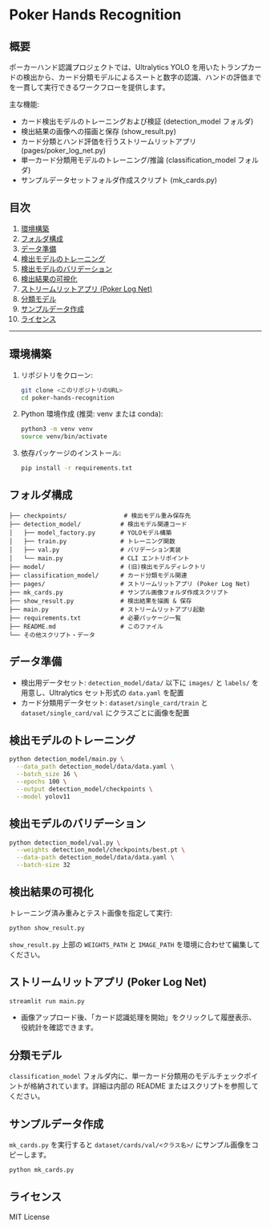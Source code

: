 # Poker Hands Recognition

## 概要
ポーカーハンド認識プロジェクトでは、Ultralytics YOLO を用いたトランプカードの検出から、カード分類モデルによるスートと数字の認識、ハンドの評価までを一貫して実行できるワークフローを提供します。

主な機能:
- カード検出モデルのトレーニングおよび検証 (detection_model フォルダ)
- 検出結果の画像への描画と保存 (show_result.py)
- カード分類とハンド評価を行うストリームリットアプリ (pages/poker_log_net.py)
- 単一カード分類用モデルのトレーニング/推論 (classification_model フォルダ)
- サンプルデータセットフォルダ作成スクリプト (mk_cards.py)

## 目次
1. [環境構築](#環境構築)
2. [フォルダ構成](#フォルダ構成)
3. [データ準備](#データ準備)
4. [検出モデルのトレーニング](#検出モデルのトレーニング)
5. [検出モデルのバリデーション](#検出モデルのバリデーション)
6. [検出結果の可視化](#検出結果の可視化)
7. [ストリームリットアプリ (Poker Log Net)](#ストリームリットアプリ-poker-log-net)
8. [分類モデル](#分類モデル)
9. [サンプルデータ作成](#サンプルデータ作成)
10. [ライセンス](#ライセンス)

---

## 環境構築
1. リポジトリをクローン:
   ```bash
   git clone <このリポジトリのURL>
   cd poker-hands-recognition
   ```
2. Python 環境作成 (推奨: venv または conda):
   ```bash
   python3 -m venv venv
   source venv/bin/activate
   ```
3. 依存パッケージのインストール:
   ```bash
   pip install -r requirements.txt
   ```

## フォルダ構成
```
├── checkpoints/                # 検出モデル重み保存先
├── detection_model/           # 検出モデル関連コード
│   ├── model_factory.py       # YOLOモデル構築
│   ├── train.py               # トレーニング関数
│   ├── val.py                 # バリデーション実装
│   └── main.py                # CLI エントリポイント
├── model/                     # (旧)検出モデルディレクトリ
├── classification_model/      # カード分類モデル関連
├── pages/                     # ストリームリットアプリ (Poker Log Net)
├── mk_cards.py                # サンプル画像フォルダ作成スクリプト
├── show_result.py             # 検出結果を描画 & 保存
├── main.py                    # ストリームリットアプリ起動
├── requirements.txt           # 必要パッケージ一覧
├── README.md                  # このファイル
└── その他スクリプト・データ
```

## データ準備
- 検出用データセット: `detection_model/data/` 以下に `images/` と `labels/` を用意し、Ultralytics セット形式の `data.yaml` を配置
- カード分類用データセット: `dataset/single_card/train` と `dataset/single_card/val` にクラスごとに画像を配置

## 検出モデルのトレーニング
```bash
python detection_model/main.py \
  --data_path detection_model/data/data.yaml \
  --batch_size 16 \
  --epochs 100 \
  --output detection_model/checkpoints \
  --model yolov11
```

## 検出モデルのバリデーション
```bash
python detection_model/val.py \
  --weights detection_model/checkpoints/best.pt \
  --data-path detection_model/data/data.yaml \
  --batch-size 32
```

## 検出結果の可視化
トレーニング済み重みとテスト画像を指定して実行:
```bash
python show_result.py
```
`show_result.py` 上部の `WEIGHTS_PATH` と `IMAGE_PATH` を環境に合わせて編集してください。

## ストリームリットアプリ (Poker Log Net)
```bash
streamlit run main.py
```
- 画像アップロード後、「カード認識処理を開始」をクリックして履歴表示、役統計を確認できます。

## 分類モデル
`classification_model` フォルダ内に、単一カード分類用のモデルチェックポイントが格納されています。詳細は内部の README またはスクリプトを参照してください。

## サンプルデータ作成
`mk_cards.py` を実行すると `dataset/cards/val/<クラス名>/` にサンプル画像をコピーします。
```bash
python mk_cards.py
```

## ライセンス
MIT License
